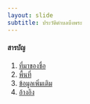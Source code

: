 ```yaml
---
layout: slide
subtitle: ประวัติตำบลบึงพระ
---
```

#### สารบัญ
1. [ที่มาของชื่อ](#/1)
2. [พื้นที่](#/2)
3. [ข้อมูลเพิ่มเติม](#/4)
4. [อ้างอิง](#/7)
